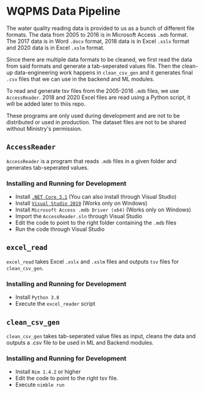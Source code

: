 # WQPMS Data Pipeline

The water quality reading data is provided to us as a bunch of different file formats. The data from 2005 to 2016 is in Microsoft Access `.mdb` format. The 2017 data is in Word `.docx` format, 2018 data is in Excel `.xslx` format and 2020 data is in Excel `.xslm` format.

Since there are multiple data formats to be cleaned, we first read the data from said formats and generate a tab-seperated values file. Then the clean-up data-engineering work happens in `clean_csv_gen` and it generates final `.csv` files that we can use in the backend and ML modules.

To read and generate tsv files from the 2005-2016 `.mdb` files, we use `AccessReader`. 2018 and 2020 Excel files are read using a Python script, it will be added later to thiis repo.

These programs are only used during development and are not to be distributed or used in production. The dataset files are not to be shared without Ministry's permission.

## `AccessReader`

`AccessReader` is a program that reads `.mdb` files in a given folder and generates tab-seperated values.

### Installing and Running for Development

- Install [`.NET Core 3.1`](https://dotnet.microsoft.com/download/dotnet/3.1) (You can also install through Visual Studio)
- Install [`Visual Studio 2019`](https://visualstudio.microsoft.com/vs/) (Works only on Windows)
- Install `Microsoft Access .mdb Driver (x64)` (Works only on Windows)
- Import the `AccessReader.sln` through Visual Studio
- Edit the code to point to the right folder containing the `.mdb` files
- Run the code through Visual Studio

## `excel_read`

`excel_read` takes Excel `.xslx` and `.xslm` files and outputs `tsv` files for `clean_csv_gen`.

### Installing and Running for Development

- Install `Python 3.8`
- Execute the `excel_reader` script

## `clean_csv_gen`

`clean_csv_gen` takes tab-seperated value files as input, cleans the data and outputs a .csv file to be used in ML and Backend modules.

### Installing and Running for Development

- Install `Nim 1.4.2` or higher
- Edit the code to point to the right tsv file.
- Execute `nimble run`
